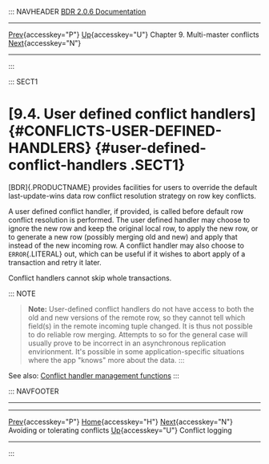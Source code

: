 ::: NAVHEADER
  [BDR 2.0.6 Documentation](index.md)                                                                                                                          
  ------------------------------------------------------------------------------------ ------------------------------------- ----------------------------------- ------------------------------------------------------------------
  [Prev](conflicts-avoidance.md "Avoiding or tolerating conflicts"){accesskey="P"}   [Up](conflicts.md){accesskey="U"}    Chapter 9. Multi-master conflicts    [Next](conflicts-logging.md "Conflict logging"){accesskey="N"}

------------------------------------------------------------------------
:::

::: SECT1
# [9.4. User defined conflict handlers]{#CONFLICTS-USER-DEFINED-HANDLERS} {#user-defined-conflict-handlers .SECT1}

[BDR]{.PRODUCTNAME} provides facilities for users to override the
default last-update-wins data row conflict resolution strategy on row
key conflicts.

A user defined conflict handler, if provided, is called before default
row conflict resolution is performed. The user defined handler may
choose to ignore the new row and keep the original local row, to apply
the new row, or to generate a new row (possibly merging old and new) and
apply that instead of the new incoming row. A conflict handler may also
choose to `ERROR`{.LITERAL} out, which can be useful if it wishes to
abort apply of a transaction and retry it later.

Conflict handlers cannot skip whole transactions.

::: NOTE
> **Note:** User-defined conflict handlers do not have access to both
> the old and new versions of the remote row, so they cannot tell which
> field(s) in the remote incoming tuple changed. It is thus not possible
> to do reliable row merging. Attempts to so for the general case will
> usually prove to be incorrect in an asynchronous replication
> envirionment. It\'s possible in some application-specific situations
> where the app \"knows\" more about the data.
:::

See also: [Conflict handler management
functions](functions-conflict-handlers.md)
:::

::: NAVFOOTER

------------------------------------------------------------------------

  ------------------------------------------------- ------------------------------------- -----------------------------------------------
  [Prev](conflicts-avoidance.md){accesskey="P"}     [Home](index.md){accesskey="H"}     [Next](conflicts-logging.md){accesskey="N"}
  Avoiding or tolerating conflicts                   [Up](conflicts.md){accesskey="U"}                                 Conflict logging
  ------------------------------------------------- ------------------------------------- -----------------------------------------------
:::
